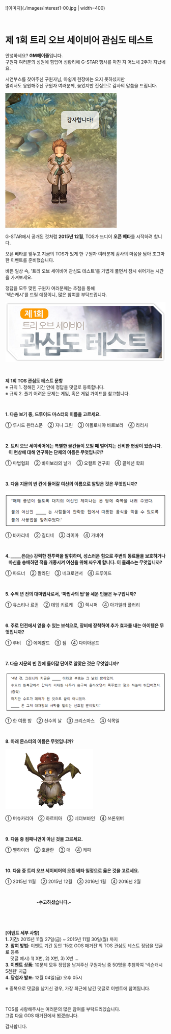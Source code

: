 ![이미지](./images/interest1-00.jpg | width=400)

&nbsp;

# 제 1회 트리 오브 세이비어 관심도 테스트

안녕하세요? **GM헤이즐**입니다.  
구원자 여러분의 성원에 힘입어 성황리에 G-STAR 행사를 마친 지 어느새 2주가 지났네요.

시연부스를 찾아주신 구원자님, 아쉽게 현장에는 오지 못하셨지만  
멀리서도 응원해주신 구원자 여러분께, 늦었지만 진심으로 감사의 말씀을 드립니다.

![이미지](./images/interest1-01.png)

G-STAR에서 공개된 것처럼 **2015년 12월**, TOS가 드디어 **오픈 베타**를 시작하려 합니다.

오픈 베타를 앞두고 지금의 TOS가 있게 한 구원자 여러분께
감사의 마음을 담아 조그마한 이벤트를 준비했습니다.

바쁜 일상 속, '트리 오브 세이비어 관심도 테스트'를 가볍게 풀면서 잠시 쉬어가는 시간을 가져보세요.

정답을 모두 맞힌 구원자 여러분께는 추첨을 통해  
'넥슨캐시'를 드릴 예정이니, 많은 참여를 부탁드립니다.

![이미지](./images/interest1-02.png)

&nbsp;

**제 1회 TOS 관심도 테스트 문항**  
※ 규칙 1. 정해진 기간 안에 정답을 댓글로 등록합니다.  
※ 규칙 2. 풀기 어려운 문제는 게임, 혹은 게임 가이드를 참고합니다.

&nbsp;

**1. 다음 보기 중, 드루이드 마스터의 이름을 고르세요.**

① 루시드 윈터스푼 &nbsp;&nbsp;&nbsp;② 지나 그린 &nbsp;&nbsp;&nbsp;③ 아폴로니야 바르보라 &nbsp;&nbsp;&nbsp;④ 라리사

&nbsp;

**2. 트리 오브 세이비어에는 특별한 물건들이 모일 때 벌어지는 신비한 현상이 있습니다.  
&nbsp;&nbsp;&nbsp;이 현상에 대해 연구하는 단체의 이름은 무엇입니까?**

① 마법협회 &nbsp;&nbsp;&nbsp;② 바이보라의 날개 &nbsp;&nbsp;&nbsp;③ 오컬트 연구회 &nbsp;&nbsp;&nbsp;④ 콜렉션 학회

&nbsp;

**3. 다음 지문의 빈 칸에 들어갈 여신의 이름으로 알맞은 것은 무엇입니까?**

![이미지](./images/interest1-03.png)

① 바카리네 &nbsp;&nbsp;&nbsp;② 길티네 &nbsp;&nbsp;&nbsp;③ 라이마 &nbsp;&nbsp;&nbsp;④ 가비야

&nbsp;

**4. &#95;&#95;&#95;&#95;&#95;은(는) 강력한 전투력을 발휘하며, 성스러운 힘으로 주변의 동료들을 보호하거나  
&nbsp;&nbsp;&nbsp;마신을 숭배하던 적을 개종시켜 여신을 위해 싸우게 합니다. 이 클래스는 무엇입니까?**

① 파드너 &nbsp;&nbsp;&nbsp;② 팔라딘 &nbsp;&nbsp;&nbsp;③ 네크로맨서 &nbsp;&nbsp;&nbsp;④ 드루이드

&nbsp;

**5. 수백 년 전의 대마법사로서, ‘마법사의 탑’을 세운 인물은 누구입니까?**

① 유스티나 르귄 &nbsp;&nbsp;&nbsp;② 데임 키르케 &nbsp;&nbsp;&nbsp;③ 렉시퍼 &nbsp;&nbsp;&nbsp;④ 아가일라 플러리

&nbsp;

**6. 주로 던전에서 얻을 수 있는 보석으로, 장비에 장착하여 추가 효과를 내는 아이템은 무엇입니까?**

① 루비 &nbsp;&nbsp;&nbsp;② 에메랄드 &nbsp;&nbsp;&nbsp;③ 젬 &nbsp;&nbsp;&nbsp;④ 다이아몬드

&nbsp;

**7. 다음 지문의 빈 칸에 들어갈 단어로 알맞은 것은 무엇입니까?**

![이미지](./images/interest1-04.png)

① 한 여름 밤 &nbsp;&nbsp;&nbsp;② 신수의 날 &nbsp;&nbsp;&nbsp;③ 크리스마스 &nbsp;&nbsp;&nbsp;④ 식목일

&nbsp;

**8. 아래 몬스터의 이름은 무엇입니까?**

![이미지](./images/interest1-05.gif)

① 머슈카리아 &nbsp;&nbsp;&nbsp;② 하르피아 &nbsp;&nbsp;&nbsp;③ 네더보바인 &nbsp;&nbsp;&nbsp;④ 쓰론위버

&nbsp;

**9. 다음 중 컴패니언이 아닌 것을 고르세요.**

① 벨하이더 &nbsp;&nbsp;&nbsp;② 호글란 &nbsp;&nbsp;&nbsp;③ 매 &nbsp;&nbsp;&nbsp;④ 케파

&nbsp;

**10. 다음 중 트리 오브 세이비어의 오픈 베타 일정으로 옳은 것을 고르세요.**

① 2015년 11월 &nbsp;&nbsp;&nbsp;② 2015년 12월 &nbsp;&nbsp;&nbsp;③ 2016년 1월 &nbsp;&nbsp;&nbsp;④ 2016년 2월

&nbsp;

&nbsp;&nbsp;&nbsp;&nbsp;&nbsp;&nbsp;&nbsp;&nbsp;&nbsp;&nbsp;&nbsp;&nbsp;&nbsp;&nbsp;&nbsp;&nbsp;&nbsp;&nbsp;&nbsp;&nbsp;&nbsp;&nbsp;&nbsp;&nbsp; **-수고하셨습니다.-**

&nbsp;

&nbsp;

**[이벤트 세부 사항]**  
**1. 기간:** 2015년 11월 27일(금) ~ 2015년 11월 30일(월) 까지  
**2. 참여 방법:** 이벤트 기간 동안 ‘15호 GOS 매거진’의 TOS 관심도 테스트 정답을 댓글로 등록  
&nbsp;&nbsp;&nbsp; 댓글 예시) 1) X번, 2) X번, 3) X번 …  
**3. 이벤트 상품:** 10문제 모두 정답을 남겨주신 구원자님 중 50명을 추첨하여 ‘넥슨캐시 5천원’ 지급  
**4. 당첨자 발표:** 12월 04일(금) 오후 05시  

※ 중복으로 댓글을 남기신 경우, 가장 최근에 남긴 댓글로 이벤트에 참여됩니다.

&nbsp;

TOS를 사랑해주시는 여러분의 많은 참여를 부탁드리겠습니다.  
그럼 다음 GOS 매거진에서 뵙겠습니다.

감사합니다.
